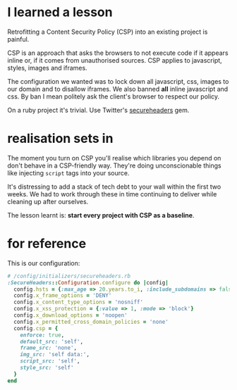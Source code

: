 # I learned a lesson

Retrofitting a Content Security Policy (CSP) into an existing project is painful.

CSP is an approach that asks the browsers to not execute code if it appears inline or, if it comes from unauthorised sources. CSP applies to javascript, styles, images and iframes.

The configuration we wanted was to lock down all javascript, css, images to our domain and to disallow iframes. We also banned **all** inline javascript and css. By ban I mean politely ask the client's browser to respect our policy.

On a ruby project it's trivial. Use Twitter's [secureheaders](https://github.com/twitter/secureheaders) gem.

# realisation sets in

The moment you turn on CSP you'll realise which libraries you depend on don't behave in a CSP-friendly way. They're doing unconscionable things like injecting `script` tags into your source.

It's distressing to add a stack of tech debt to your wall within the first two weeks. We had to work through these in time continuing to deliver while cleaning up after ourselves.

The lesson learnt is: **start every project with CSP as a baseline**.

# for reference
This is our configuration:

~~~ruby
# /config/initializers/secureheaders.rb
:SecureHeaders::Configuration.configure do |config|
  config.hsts = {:max_age => 20.years.to_i, :include_subdomains => false}
  config.x_frame_options = 'DENY'
  config.x_content_type_options = 'nosniff'
  config.x_xss_protection = {:value => 1, :mode => 'block'}
  config.x_download_options = 'noopen'
  config.x_permitted_cross_domain_policies = 'none'
  config.csp = {
    enforce: true,
    default_src: 'self',
    frame_src: 'none',
    img_src: 'self data:',
    script_src: 'self',
    style_src: 'self'
  }
end
~~~